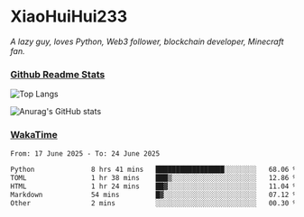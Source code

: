 # XiaoHuiHui233

*A lazy guy, loves Python, Web3 follower, blockchain developer, Minecraft fan.*

### [Github Readme Stats](https://github.com/anuraghazra/github-readme-stats)

![Top Langs](https://github-readme-stats.vercel.app/api/top-langs/?username=XiaoHuiHui233&layout=compact&theme=github_dark)

![Anurag's GitHub stats](https://github-readme-stats.vercel.app/api?username=XiaoHuiHui233&show_icons=true&theme=github_dark)

### [WakaTime](https://wakatime.com)

<!--START_SECTION:waka-->

```txt
From: 17 June 2025 - To: 24 June 2025

Python              8 hrs 41 mins   █████████████████░░░░░░░░   68.06 %
TOML                1 hr 38 mins    ███▒░░░░░░░░░░░░░░░░░░░░░   12.86 %
HTML                1 hr 24 mins    ██▓░░░░░░░░░░░░░░░░░░░░░░   11.04 %
Markdown            54 mins         █▓░░░░░░░░░░░░░░░░░░░░░░░   07.12 %
Other               2 mins          ░░░░░░░░░░░░░░░░░░░░░░░░░   00.30 %
```

<!--END_SECTION:waka-->
